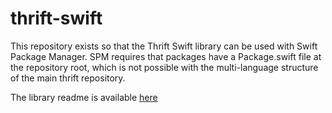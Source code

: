 thrift-swift
============

This repository exists so that the Thrift Swift library can be used with Swift Package Manager.  SPM requires that packages have a Package.swift file at the repository root, which is not possible with the multi-language structure of the main thrift repository.

The library readme is available [here](https://github.com/apache/thrift/blob/master/lib/swift/README.md)
